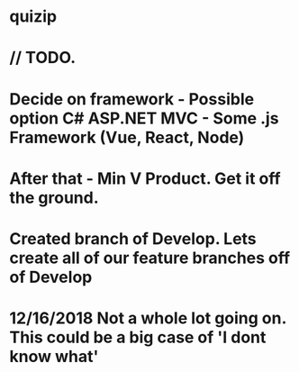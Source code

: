 # quizip
# // TODO. 
# Decide on framework - Possible option C# ASP.NET MVC - Some .js Framework (Vue, React, Node)
#	After that - Min V Product. Get it off the ground. 

# Created branch of Develop. Lets create all of our feature branches off of Develop

# 12/16/2018 Not a whole lot going on. This could be a big case of 'I dont know what'